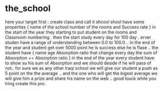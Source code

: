 # the_school
here your target 
first  : create class and call it shcool 
shool have some properties {
name of the school 
number of the rooms
and Success rate
}
in the start of the year they starting to put student on the rooms and Classroom numbering .
then the start study every day for 100 day .
erver studen have a range of understanding between 0.0 to 100.0 ..
in the end of the year and student get over 5000 point he is success else he is flase ..
the student have {
name
age
Absorption ratio that change every day 
the sum of Absorption += Absorption ratio
}
in the end of the year every student have to show su his sum of Absorption and we should deside if he will pass of not..
for sure we as any other Iraqi school we will give our student a push as 5 point on the the average ..
and the one who will get the bigest average we will give him a prize and share his name on the web .. 
good louck while you tring create this pro.
